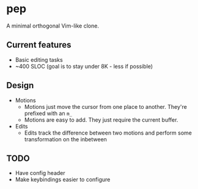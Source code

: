 # pep
A minimal orthogonal Vim-like clone.

## Current features
* Basic editing tasks
* ~400 SLOC (goal is to stay under 8K - less if possible)

## Design
* Motions
    * Motions just move the cursor from one place to another. They're prefixed with an `m_`
    * Motions are easy to add. They just require the current buffer.
* Edits
    * Edits track the difference between two motions and perform some transformation on the inbetween

## TODO
* Have config header
* Make keybindings easier to configure
